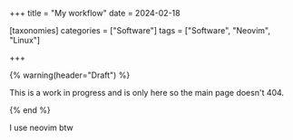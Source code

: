 +++
title = "My workflow"
date = 2024-02-18

[taxonomies]
categories = ["Software"]
tags = ["Software", "Neovim", "Linux"]

+++

{% warning(header="Draft") %} 

This is a work in progress and is only here so the main page doesn't 404.

{% end %}

I use neovim btw
